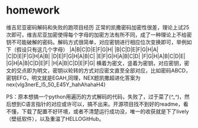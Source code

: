 # homework
维吉尼亚密码解码和失败的跑项目经历
正常的凯撒密码加密性很差，理论上试25次即可，维吉尼亚加密使得每个字母的加密方法有所不同，成了一种理论上不给密钥不可能破解的密码。解码方式很简单，对应密钥进行相应位次变换即可，举例如下（假设只有这几个字母）
|A|B|C|D|E|F|G|H|
|B|C|D|E|F|G|H|A|
|C|D|E|F|G|H|A|B|
|D|E|F|G|H|A|B|C|
|E|F|G|H|A|B|C|D|
|F|G|H|A|B|C|D|E|
|G|H|A|B|C|D|E|F|
|H|A|B|C|D|E|F|G|
横着为密文，竖着为密钥，对应密钥，密文的交点即为明文，密钥以轮转的方式对应密文直至全部对应，比如密码ABCD，密钥EFG，明文就是EGAH,同理，NEX题凯撒超进化答案为
nex{vlg3nerE_l5_50_E45Y_hahAhahaH4}

PS：原本想搞一个python用遍历的方式解码的代码，失败了，过于菜了(*^_^*)，然后想到C语言指针的对应或许可以，搞不出来。开源项目找不到好的readme，看不懂，下载了配置不好环境，或者不清楚运行成功没，唯一的收获就是下了lively（壁纸软件），以及重温了HELLOGitHub。
